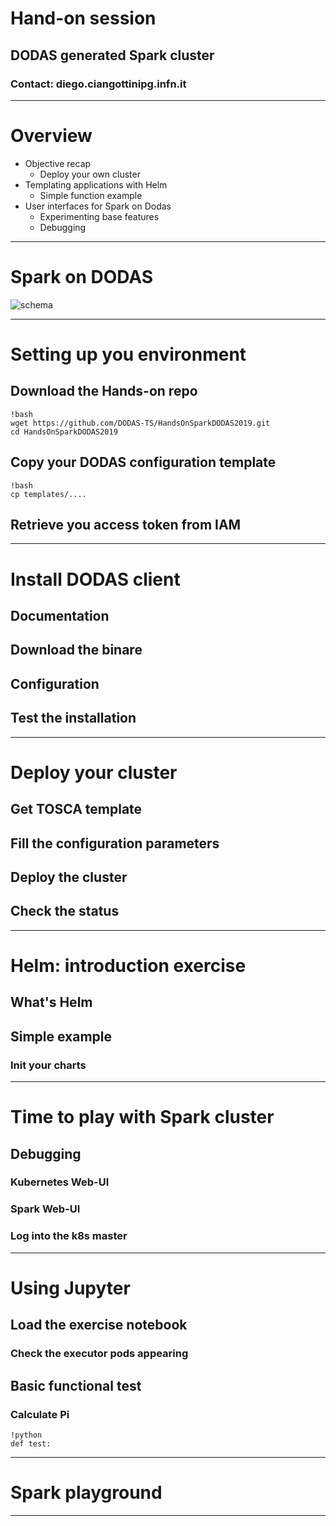 # Hand-on session

## DODAS generated Spark cluster

### Contact: diego.ciangottini<at>pg.infn.it

---

# Overview

- Objective recap
    - Deploy your own cluster
- Templating applications with Helm
    - Simple function example
- User interfaces for Spark on Dodas
    - Experimenting base features
    - Debugging

---

# Spark on DODAS

![schema]()

---

# Setting up you environment

## Download the Hands-on repo

    !bash
    wget https://github.com/DODAS-TS/HandsOnSparkDODAS2019.git
    cd HandsOnSparkDODAS2019

## Copy your DODAS configuration template

    !bash
    cp templates/....

## Retrieve you access token from IAM

---

# Install DODAS client

## Documentation

## Download the binare

## Configuration

## Test the installation
---

# Deploy your cluster

## Get TOSCA template

## Fill the configuration parameters

## Deploy the cluster

## Check the status

---

# Helm: introduction exercise

## What's Helm

## Simple example

### Init your charts

---

# Time to play with Spark cluster

## Debugging

### Kubernetes Web-UI

### Spark Web-UI

### Log into the k8s master

--- 

# Using Jupyter

## Load the exercise notebook

### Check the executor pods appearing 

## Basic functional test

### Calculate Pi

    !python
    def test:

---

# Spark playground


---
